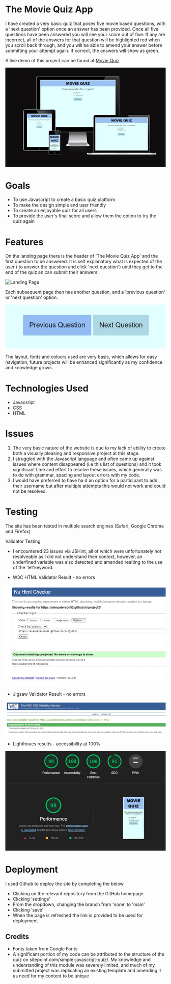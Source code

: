 # The Movie Quiz App

I have created a very basic quiz that poses five movie based questions, with a 'next question' option once an answer has been provided. Once all five questions have been answered you will see your score out of five. If any are incorrect, all of the answers for that question will be highlighted red when you scroll back through, and you will be able to amend your answer before submitting your attempt again. If correct, the answers will show as green.

A live demo of this project can be found at [Movie Quiz](https://8000-alanpaterson82-project2-jtcw0oskhz.us2.codeanyapp.com/)

![Am I Responsive](assets/images/am-i-responsive.jpg)

# Goals

- To use Javascript to create a basic quiz platform
- To make the design simple and user friendly
- To create an enjoyable quiz for all users
- To provide the user's final score and allow them the option to try the quiz again

# Features

On the landing page there is the header of 'The Movie Quiz App' and the first question to be answered. It is self explanatory what is expected of the user ( to answer the question and click 'next question') until they get to the end of the quiz an can submit their answers.

![Landing Page](assets/images/landing-page.jpg)

Each subsequent page then has another question, and a 'previous question' or 'next question' option.

![Next Question](assets/images/previous-question-next-question.jpg)

The layout, fonts and colours used are very basic, which allows for easy navigation, future projects will be enhanced significantly as my confidence and knowledge grows.

# Technologies Used

- Javacsript
- CSS
- HTML

# Issues

1. The very basic nature of the website is due to my lack of ability to create both a visually pleasing and responsive project at this stage.
2. I struggled with the Javascript language and often came up against issues where content disappeared (i.e this list of questions) and it took significant time and effort to resolve these issues, which generally was to do with grammar, spacing and layout errors with my code.
3. I would have preferred to have ha d an option for a participant to add their username but after multiple attempts this would not work and could not be resolved.

# Testing

The site has been tested in multiple search engines (Safari, Google Chrome and Firefox)

Validator Testing

- I encountered 23 issues via JSHint, all of which were unfortunately not resolveable as I did not understand their context, however, an underfined variable was also detected and amended realting to the use of the 'let'keyword.

- W3C HTML Validator Result - no errors

![W3C HTML Validator Result](assets/images/w3c-html-validator-result.jpg) 

- Jigsaw Validator Result - no errors

![Jigsaw Validator Result](assets/images/w3c-jigsaw-validator-result.jpg)

- Lighthoues results - accessibility at 100%

![Lighthouse Result](assets/images/lighthouse-result.jpg)

# Deployment

I used Github to deploy the site by completing the below

- Clicking on the relevant repository from the GitHub homepage
- Clicking 'settings'
- From the dropdown, changing the branch from 'none' to 'main'
- Clicking 'save'
- When the page is refreshed the link is provided to be used for deployment

## Credits

- Fonts taken from Google Fonts
- A significant portion of my code can be attributed to the structure of the quiz on sitepoint.com/simple-javascript-quiz/. My knowledge and understanding of this module was severely limited, and much of my submitted project was replicating an existing template and amending it as need for my content to be unique